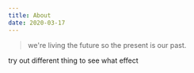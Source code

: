 ```yaml
---
title: About
date: 2020-03-17
---
```

> we're living the future so
> the present is our past.

try out different thing to see what effect
